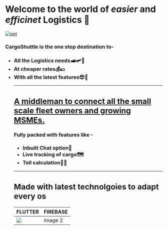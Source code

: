 <h1>Welcome to the world of <b><em>easier</em></b> and <b><em>efficinet</em></b> Logistics 🚚</h1>
<a href="https://ibb.co/ZMP8vYj"><img src="https://i.ibb.co/NyPjfmv/ppt.png" alt="ppt" border="0"></a>
<h3>CargoShuttle is the one stop destination to-<h3>
<ul>
  <li>All the Logistics needs🛥🛩🚃</li>
  <li>At cheaper rates💰💴</li>
  <li>With all the latest features😎🤩</li>
<hr color="red">
  <h2><u>A middleman to connect all the small scale fleet owners and growing MSMEs.</u></h2>
<h4>Fully packed with features like -</h4> 
<ul type="disc">
  <li>Inbuilt Chat option📱</li>
  <li>Live tracking of cargo🗺</li>
  <li>Toll calculation🚥🚏</li>
</ul>
<hr>
<h2>Made with latest technolgoies to adapt every os</h2>
  
| <center>FLUTTER</center> | <center>FIREBASE</center>|
|------------|-------------|
| <img src="https://www.google.com/url?sa=i&url=https%3A%2F%2Fventurebeat.com%2F2019%2F12%2F11%2Fgoogle-paints-its-ambient-computing-vision-for-flutter%2F&psig=AOvVaw2LlIgGNpmCN70BCP1Vn2Sw&ust=1606041229333000&source=images&cd=vfe&ved=0CAIQjRxqFwoTCLjD1fu3k-0CFQAAAAAdAAAAABAD"></img> | image 2 |


